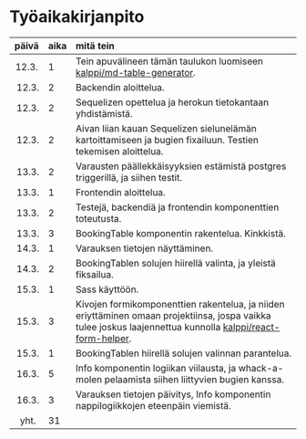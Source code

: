 # Työaikakirjanpito

| päivä | aika | mitä tein | 
| :---: | :--- | :--- | 
| 12.3. | 1 | Tein apuvälineen tämän taulukon luomiseen [kalppi/md-table-generator](https://github.com/kalppi/md-table-generator). | 
| 12.3. | 2 | Backendin aloittelua. | 
| 12.3. | 2 | Sequelizen opettelua ja herokun tietokantaan yhdistämistä. | 
| 12.3. | 2 | Aivan liian kauan Sequelizen sielunelämän kartoittamiseen ja bugien fixailuun. Testien tekemisen aloittelua. | 
| 13.3. | 2 | Varausten päällekkäisyyksien estämistä postgres triggerillä, ja siihen testit. | 
| 13.3. | 1 | Frontendin aloittelua. | 
| 13.3. | 2 | Testejä, backendiä ja frontendin komponenttien toteutusta. | 
| 13.3. | 3 | BookingTable komponentin rakentelua. Kinkkistä. | 
| 14.3. | 1 | Varauksen tietojen näyttäminen. | 
| 14.3. | 2 | BookingTablen solujen hiirellä valinta, ja yleistä fiksailua. | 
| 15.3. | 1 | Sass käyttöön. | 
| 15.3. | 3 | Kivojen formikomponenttien rakentelua, ja niiden eriyttäminen omaan projektiinsa, jospa vaikka tulee joskus laajennettua kunnolla [kalppi/react-form-helper](https://github.com/kalppi/react-form-helper). | 
| 15.3. | 1 | BookingTablen hiirellä solujen valinnan parantelua. | 
| 16.3. | 5 | Info komponentin logiikan viilausta, ja whack-a-molen pelaamista siihen liittyvien bugien kanssa. | 
| 16.3. | 3 | Varauksen tietojen päivitys, Info komponentin nappilogiikkojen eteenpäin viemistä. | 
| yht. | 31
